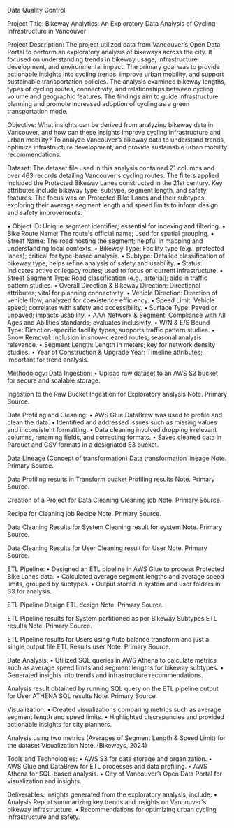 Data Quality Control

Project Title: Bikeway Analytics: An Exploratory Data Analysis of Cycling Infrastructure in Vancouver

Project Description:
The project utilized data from Vancouver’s Open Data Portal to perform an exploratory analysis of bikeways across the city. It focused on understanding trends in bikeway usage, infrastructure development, and environmental impact. The primary goal was to provide actionable insights into cycling trends, improve urban mobility, and support sustainable transportation policies. The analysis examined bikeway lengths, types of cycling routes, connectivity, and relationships between cycling volume and geographic features. The findings aim to guide infrastructure planning and promote increased adoption of cycling as a green transportation mode.

Objective:
What insights can be derived from analyzing bikeway data in Vancouver, and how can these insights improve cycling infrastructure and urban mobility?
To analyze Vancouver’s bikeway data to understand trends, optimize infrastructure development, and provide sustainable urban mobility recommendations.

Dataset:
The dataset file used in this analysis contained 21 columns and over 463 records detailing Vancouver's cycling routes. The filters applied included the Protected Bikeway Lanes constructed in the 21st century. Key attributes include bikeway type, subtype, segment length, and safety features. The focus was on Protected Bike Lanes and their subtypes, exploring their average segment length and speed limits to inform design and safety improvements.

• Object ID: Unique segment identifier; essential for indexing and filtering.
• Bike Route Name: The route's official name; used for spatial grouping.
• Street Name: The road hosting the segment; helpful in mapping and understanding local contexts.
• Bikeway Type: Facility type (e.g., protected lanes); critical for type-based analysis.
• Subtype: Detailed classification of bikeway type; helps refine analysis of safety and usability.
• Status: Indicates active or legacy routes; used to focus on current infrastructure.
• Street Segment Type: Road classification (e.g., arterial); aids in traffic pattern studies.
• Overall Direction & Bikeway Direction: Directional attributes; vital for planning connectivity.
• Vehicle Direction: Direction of vehicle flow; analyzed for coexistence efficiency.
• Speed Limit: Vehicle speed; correlates with safety and accessibility.
• Surface Type: Paved or unpaved; impacts usability.
• AAA Network & Segment: Compliance with All Ages and Abilities standards; evaluates inclusivity.
• W/N & E/S Bound Type: Direction-specific facility types; supports traffic pattern studies.
• Snow Removal: Inclusion in snow-cleared routes; seasonal analysis relevance.
• Segment Length: Length in meters; key for network density studies.
• Year of Construction & Upgrade Year: Timeline attributes; important for trend analysis.

Methodology:
Data Ingestion:
• Upload raw dataset to an AWS S3 bucket for secure and scalable storage.

Ingestion to the Raw Bucket Ingestion for Exploratory analysis Note. Primary Source.

Data Profiling and Cleaning:
• AWS Glue DataBrew was used to profile and clean the data.
• Identified and addressed issues such as missing values and inconsistent formatting.
• Data cleaning involved dropping irrelevant columns, renaming fields, and correcting formats.
• Saved cleaned data in Parquet and CSV formats in a designated S3 bucket.

Data Lineage (Concept of transformation) Data transformation lineage Note. Primary Source.

Data Profiling results in Transform bucket Profiling results Note. Primary Source.

Creation of a Project for Data Cleaning Cleaning job Note. Primary Source.

Recipe for Cleaning job Recipe Note. Primary Source.

Data Cleaning Results for System Cleaning result for system Note. Primary Source.

Data Cleaning Results for User Cleaning result for User Note. Primary Source.

ETL Pipeline:
• Designed an ETL pipeline in AWS Glue to process Protected Bike Lanes data.
• Calculated average segment lengths and average speed limits, grouped by subtypes.
• Output stored in system and user folders in S3 for analysis.

ETL Pipeline Design ETL design Note. Primary Source.

ETL Pipeline results for System partitioned as per Bikeway Subtypes ETL results Note. Primary Source.

ETL Pipeline results for Users using Auto balance transform and just a single output file ETL Results user Note. Primary Source.

Data Analysis:
• Utilized SQL queries in AWS Athena to calculate metrics such as average speed limits and segment lengths for bikeway subtypes.
• Generated insights into trends and infrastructure recommendations.

Analysis result obtained by running SQL query on the ETL pipeline output for User ATHENA SQL results Note. Primary Source.

Visualization:
• Created visualizations comparing metrics such as average segment length and speed limits.
• Highlighted discrepancies and provided actionable insights for city planners.

Analysis using two metrics (Averages of Segment Length & Speed Limit) for the dataset Visualization Note. (Bikeways, 2024)

Tools and Technologies:
• AWS S3 for data storage and organization.
• AWS Glue and DataBrew for ETL processes and data profiling.
• AWS Athena for SQL-based analysis.
• City of Vancouver’s Open Data Portal for visualization and insights.

Deliverables:
Insights generated from the exploratory analysis, include:
• Analysis Report summarizing key trends and insights on Vancouver's bikeway infrastructure.
• Recommendations for optimizing urban cycling infrastructure and safety.
